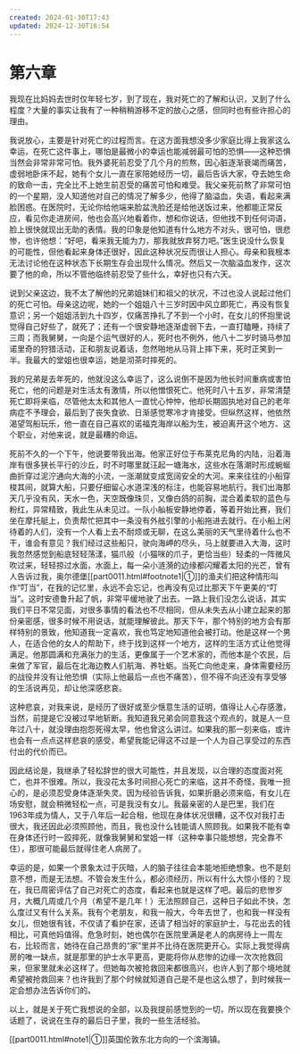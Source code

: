 ```yaml
---
created: 2024-01-30T17:43
updated: 2024-12-30T16:54
---
```

# 第六章

我现在比妈妈去世时仅年轻七岁，到了现在，我对死亡的了解和认识，又到了什么程度？大量的事实让我有了一种稍稍游移不定的放心之感，但同时也有些许担心的理由。

我说放心，主要是针对死亡的过程而言。在这方面我想没多少家庭比得上我家这么幸运，在死亡这件事上，哪怕是最微小的幸运也能减弱最可怕的恐惧——这种恐惧当然会非常非常可怕。我外婆死前忍受了几个月的煎熬，因心脏逐渐衰竭而痛苦，虚弱地卧床不起，她有个女儿一直在家陪她经历一切，最后告诉大家，夺去她生命的致命一击，完全比不上她生前忍受的痛苦可怕和难受。我父亲死前熬了非常可怕的一个星期，没人知道他对自己的情况了解多少，他得了脑溢血，失语，看起来满脸困惑。在医院时，无论你给他端来脸盆洗脸还是给他送饭过来，他都能正常反应，看见你走进房间，他也会高兴地看着你，想和你说话，但他找不到任何词语，脸上很快就现出无助的表情。我的印象是他知道有什么地方不对头，很可怕，很悲惨，也许他想：“好吧，看来我无能为力，那我就放弃努力吧。”医生说没什么恢复的可能性，但他看起来身体还很好，因此这种状况反而很让人担心。母亲和我根本无法讨论他在这种状态下长期生存会出现什么情况。然后又一次脑溢血发作，这次要了他的命，所以不管他临终前忍受了些什么，幸好也只有六天。

说到父亲这边，我不太了解他的兄弟姐妹们和祖父的状况，不过也没人说起过他们的死亡可怕。母亲这边呢，她的一个姐姐八十三岁时因中风立即死亡，再没有恢复意识；另一个姐姐活到九十四岁，仅痛苦挣扎了不到一个小时，在女儿的怀抱里说觉得自己好些了，就死了；还有一个很安静地逐渐虚弱下去，一直打瞌睡，持续了三周；而我舅舅，一向是个运气很好的人，死时也不例外，他八十二岁时骑马参加诺里奇的狩猎活动，正和朋友说着话，忽然啪地从马背上摔下来，死时正笑到一半。我最大的堂姐也很幸运，她是沏茶时摔死的。

我的兄弟是去年死的，他就没这么幸运了，这么说倒不是因为他长时间重病或害怕死亡，他的问题是对生活太有激情，所以他憎恨死亡。他死时八十五岁，非常清楚死亡即将来临，尽管他太太和其他人一直忧心忡忡，他却长期固执地对自己的老年病症不予理会，最后到了丧失食欲、日渐感觉寒冷才肯接受。但纵然这样，他依然渴望驾船玩乐，他一直在自己喜欢的诺福克海岸以船为生，被迫离开这个地方、这个职业，对他来说，就是最糟的命运。

死前不久的一个下午，他说要带我出海。他家正好位于布莱克尼角的内陆，沿着海岸有很多狭长平行的沙丘，时不时哪里就汪起一塘海水，这些水在落潮时形成蜿蜒曲折穿过泥泞通向大海的小流，一涨潮就变成宽阔安全的大河。来来往往的小船穿梭其间，就算大船，只要仔细留心水道深浅的标注，也能容易地航行。我们出海那天几乎没有风，天水一色，天空既像珠贝，又像白鸽的前胸，混合着柔软的蓝色与粉红，异常精致，我此生从未见过。一队小舢板安静地停着，等着开始比赛，我们坐在摩托艇上，负责帮忙把其中一条没有外舷引擎的小船拖进去就行。在小船上闲待着的人们，没有一个人看上去不耐烦或无聊，在这么美丽的天气里待着什么也不干，谁会有意见？我们经过这些船只，驶向海岬的尽头，马上就要进入大海，这时我忽然感觉到船底轻轻荡漾，猫爪般（小猫咪的爪子，更恰当些）轻柔的一阵微风吹过来，轻轻掠过水面，水面上，每一朵小涟漪的边缘都闪耀着太阳的光芒，曾有人告诉过我，奥尔德堡[[part0011.html#footnote1\|①]]的渔夫们把这种情形叫作“叮当”，在我的记忆里，永远不会忘记，也再没有见过比那天下午更美的“叮当”。这时安德鲁升起了帆，非常平缓地驶了出去。一路上我们没怎么说话，其实我们平日不常见面，对很多事情的看法也不尽相同，但从未失去从小建立起来的那份亲密感，很多时候不用说话，就能理解彼此。那天下午，那个特别的地方会有那样特别的景致，他知道我一定喜欢，我也笃定地知道他会被打动。他是这样一个男人，在适合他的女人的帮助下，终于找到这样一个地方，这样的生活方式让他觉得满足。他那圆满和充满张力的生活，更像属于一个艺术家的，而他本是个农民，后来做了军官，最后在北海边教人们航海、养牡蛎。当死亡向他走来，身体需要经历的战役并没有让他恐惧（实际上他最后一点也不痛苦），但不得不向还没有享受够的生活说再见，却让他深感悲哀。

这种悲哀，对我来说，是经历了很好或至少惬意生活的证明，值得让人心存感激，当然，前提是它没被过早地斩断。我知道我兄弟会同意我这个观点的，就是人一旦年过八十，就没理由抱怨死得太早，他也曾这么讲过。如果我的那一刻来临，或许也会有一点点这样悲哀的感受，希望我能记得这不过是一个人为自己享受过的东西付出的代价而已。

因此结论是，我继承了轻松辞世的很大可能性，并且发现，以合理的态度面对死亡，也并不很难。所以，我没花太多时间担心死亡的来临，这并不奇怪，我唯一担心的，是必须忍受身体逐渐失灵。因为经验告诉我，如果折磨必须来临，有女儿在场安慰，就会稍微轻松一点，可是我没有女儿。我最亲密的人是巴里，我们在1963年成为情人，又于八年后一起合租，他现在身体状况很糟，这不仅对我打击很大，我还因此必须照顾他，而且，我也没什么钱能请人照顾我。如果我不能有幸在身体还行时一跤摔死，就像我舅舅和堂姐一样（这种幸事只能想想，完全靠不住），那很可能最后就得住老人病房了。

幸运的是，如果一个景象太过于灰暗，人的脑子往往会本能地拒绝想象。也不是刻意不想，而是无法想。不管会发生什么，都必须经历，所以有什么大惊小怪的？现在，我已周密评估了自己对死亡的态度，看起来也就是这样了吧。最后的悲惨岁月，大概几周或几个月（希望不是几年！）无法照顾自己，这种日子如此不快，怎么度过又有什么关系。我有个老朋友，和我一般大，今年去世了，也和我一样没有女儿，但她很有钱，不仅请了看护在家，还请了相当好的家庭护士，与花出去的钱相比，可真他妈值得。危急时刻，她也偶尔在医院里满是老人的病房待上一周左右，比较而言，她待在自己昂贵的“家”里并不比待在医院更开心。实际上我觉得病房的唯一缺点，就是那里的护士水平更高，更能将你从悲惨的边缘一次次抢救回来，但家里就未必这样了。但她每次被抢救回来都很高兴，也许人到了那个境地就希望被抢救回来？也许我到了那个时候就知道自己是不是也这么想了，到时候我一定会想办法告诉你们的。

以上，就是关于死亡我想说的全部，以及我提前感觉到的一切，所以现在我要换个话题了，说说在生存的最后日子里，我的一些生活经验。

[[part0011.html#note1\|①]]英国伦敦东北方向的一个滨海镇。